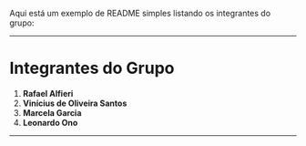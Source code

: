 Aqui está um exemplo de README simples listando os integrantes do grupo:

---

# Integrantes do Grupo

1. **Rafael Alfieri**
2. **Vinícius de Oliveira Santos**
3. **Marcela Garcia**
4. **Leonardo Ono**

---

